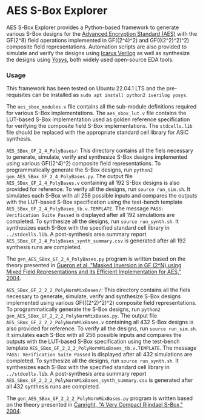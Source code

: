 # AES S-Box Explorer

AES S-Box Explorer provides a Python-based framework to generate various S-Box designs for the [Advanced Encryption Standard (AES)](https://en.wikipedia.org/wiki/Advanced_Encryption_Standard) with the GF(2^8) field operations implemented in GF((2^4)^2) and GF(((2^2)^2)^2) composite field representations. Automation scripts are also provided to simulate and verify the designs using [Icarus Verilog](https://bleyer.org/icarus) as well as synthesize the designs using [Yosys](https://yosyshq.net/yosys), both widely used open-source EDA tools.

### Usage

This framework has been tested on Ubuntu 22.04.1 LTS and the pre-requisites can be installed as ```sudo apt install python2 iverilog yosys```.

The ```aes_sbox_modules.v``` file contains all the sub-module definitions required for various S-Box implementations. The ```aes_sbox_lut.v``` file contains the LUT-based S-Box implementation used as golden reference specification for verifying the composite field S-Box implementations. The ```stdcells.lib``` file should be replaced with the appropriate standard cell library for ASIC synthesis.

```AES_SBox_GF_2_4_PolyBases/```: This directory contains all the fiels necessary to generate, simulate, verify and synthesize S-Box designs implemented using various GF((2^4)^2) composite field representations. To programmatically generate the S-Box designs, run ```python2 gen_AES_SBox_GF_2_4_PolyBases.py```. The output file ```AES_SBox_GF_2_4_PolyBases.v``` containing all 192 S-Box designs is also provided for reference. To verify all the designs, run ```source run_sim.sh```. It simulates each S-Box with all 256 possible inputs and compares the outputs with the LUT-based S-Box specification using the test-bench template ```AES_SBox_GF_2_4_PolyBases_tb.v.TEMPLATE```. The message ```PASS: Verification Suite Passed``` is displayed after all 192 simulations are completed. To synthesize all the designs, run ```source run_synth.sh```. It synthesizes each S-Box with the specified standard cell library in ```../stdcells.lib```. A post-synthesis area summary report ```AES_SBox_GF_2_4_PolyBases_synth_summary.csv``` is generated after all 192 synthesis runs are completed.

The ```gen_AES_SBox_GF_2_4_PolyBases.py``` program is written based on the theory presented in [Gueron et al, "Masked Inversion in GF (2^N) using Mixed Field Representations and its Efficient Implementation for AES," 2004](https://pluto.huji.ac.il/~orzu/publications/ijcr_book_2004_01_03.pdf).

```AES_SBox_GF_2_2_2_PolyNormMixBases/```: This directory contains all the fiels necessary to generate, simulate, verify and synthesize S-Box designs implemented using various GF(((2^2)^2)^2) composite field representations. To programmatically generate the S-Box designs, run ```python2 gen_AES_SBox_GF_2_2_2_PolyNormMixBases.py```. The output file ```AES_SBox_GF_2_2_2_PolyNormMixBases.v``` containing all 432 S-Box designs is also provided for reference. To verify all the designs, run ```source run_sim.sh```. It simulates each S-Box with all 256 possible inputs and compares the outputs with the LUT-based S-Box specification using the test-bench template ```AES_SBox_GF_2_2_2_PolyNormMixBases_tb.v.TEMPLATE```. The message ```PASS: Verification Suite Passed``` is displayed after all 432 simulations are completed. To synthesize all the designs, run ```source run_synth.sh```. It synthesizes each S-Box with the specified standard cell library in ```../stdcells.lib```. A post-synthesis area summary report ```AES_SBox_GF_2_2_2_PolyNormMixBases_synth_summary.csv``` is generated after all 432 synthesis runs are completed.

The ```gen_AES_SBox_GF_2_2_2_PolyNormMixBases.py``` program is written based on the theory presented in [Canright, "A Very Compact Rijndael S-Box," 2004](https://core.ac.uk/download/pdf/36694529.pdf).
